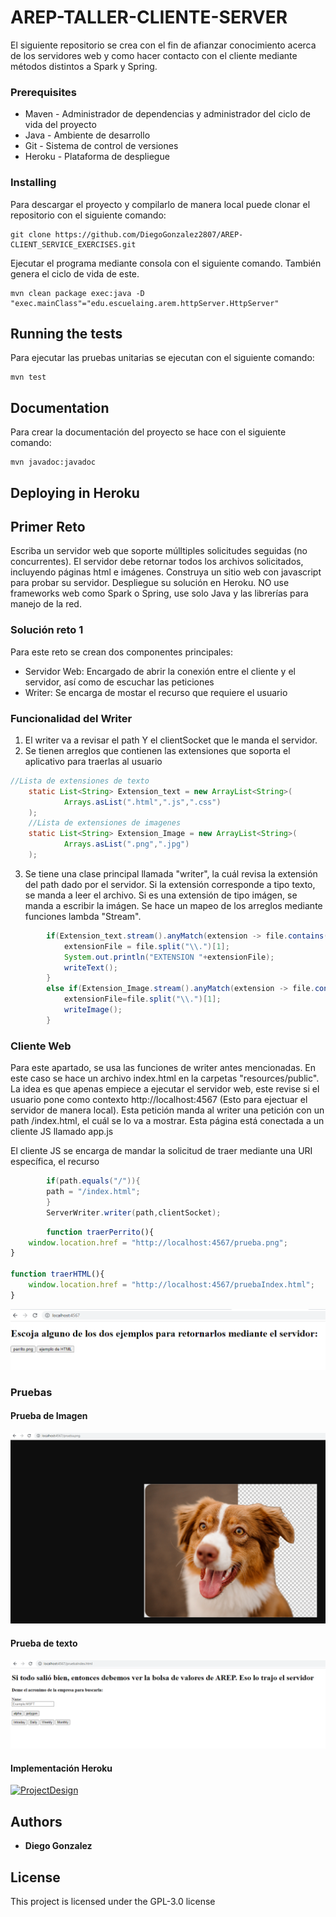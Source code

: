# AREP-TALLER-CLIENTE-SERVER

El siguiente repositorio se crea con el fin de afianzar conocimiento acerca de los servidores web y como hacer contacto con el cliente mediante métodos distintos a Spark y Spring.


### Prerequisites

- Maven - Administrador de dependencias y administrador del ciclo de vida del proyecto
- Java - Ambiente de desarrollo
- Git - Sistema de control de versiones
- Heroku - Plataforma de despliegue

### Installing

Para descargar el proyecto y compilarlo de manera local puede clonar el repositorio con el siguiente comando:

    git clone https://github.com/DiegoGonzalez2807/AREP-CLIENT_SERVICE_EXERCISES.git


Ejecutar el programa mediante consola con el siguiente comando. También genera el ciclo de vida de este.

    mvn clean package exec:java -D "exec.mainClass"="edu.escuelaing.arem.httpServer.HttpServer"


## Running the tests

Para ejecutar las pruebas unitarias se ejecutan con el siguiente comando:

    mvn test

## Documentation

Para crear la documentación del proyecto se hace con el siguiente comando:

    mvn javadoc:javadoc

## Deploying in Heroku

## Primer Reto
Escriba un servidor web que soporte múlltiples solicitudes seguidas (no concurrentes). El servidor debe retornar todos los archivos solicitados, incluyendo páginas html e imágenes. Construya un sitio web con javascript para probar su servidor. Despliegue su solución en Heroku. NO use frameworks web como Spark o Spring, use solo Java y las librerías para manejo de la red.

### Solución reto 1
Para este reto se crean dos componentes principales: 
    
- Servidor Web: Encargado de abrir la conexión entre el cliente y el servidor, así como de escuchar las peticiones
- Writer: Se encarga de mostar el recurso que requiere el usuario

### Funcionalidad del Writer
1. El writer va a revisar el path Y el clientSocket que le manda el servidor.
2. Se tienen arreglos que contienen las extensiones que soporta el aplicativo para traerlas al usuario
```java
//Lista de extensiones de texto
    static List<String> Extension_text = new ArrayList<String>(
            Arrays.asList(".html",".js",".css")
    );
    //Lista de extensiones de imagenes
    static List<String> Extension_Image = new ArrayList<String>(
            Arrays.asList(".png",".jpg")
    );
```
3. Se tiene una clase principal llamada "writer", la cuál revisa la extensión del path dado por el servidor. Si la extensión corresponde a tipo texto, se manda a leer el archivo. Si es una extensión de tipo imágen, se manda a escribir la imágen. Se hace un mapeo de los arreglos mediante funciones lambda "Stream".
```java
        if(Extension_text.stream().anyMatch(extension -> file.contains(extension))){
            extensionFile = file.split("\\.")[1];
            System.out.println("EXTENSION "+extensionFile);
            writeText();
        }
        else if(Extension_Image.stream().anyMatch(extension -> file.contains(extension))){
            extensionFile=file.split("\\.")[1];
            writeImage();
        }
```

### Cliente Web
Para este apartado, se usa las funciones de writer antes mencionadas. En este caso se hace un archivo index.html en la carpetas "resources/public". La idea es que apenas empiece a ejecutar el servidor web, este revise si el usuario pone como contexto http://localhost:4567 (Esto para ejectuar el servidor de manera local). Esta petición manda al writer una petición con un path /index.html, el cuál se lo va a mostrar.
Esta página está conectada a un cliente JS llamado app.js

El cliente JS se encarga de mandar la solicitud de traer mediante una URI específica, el recurso

```java
        if(path.equals("/")){
        path = "/index.html";
        }
        ServerWriter.writer(path,clientSocket);
```

```javascript
        function traerPerrito(){
    window.location.href = "http://localhost:4567/prueba.png";
}

function traerHTML(){
    window.location.href = "http://localhost:4567/pruebaIndex.html";
}
```

![](https://github.com/DiegoGonzalez2807/AREP-CLIENT_SERVICE_EXERCISES/blob/master/resources/images/PruebaInicio.png)


### Pruebas 
#### Prueba de Imagen
![](https://github.com/DiegoGonzalez2807/AREP-CLIENT_SERVICE_EXERCISES/blob/master/resources/images/pruebaImagen.png)

#### Prueba de texto
![](https://github.com/DiegoGonzalez2807/AREP-CLIENT_SERVICE_EXERCISES/blob/master/resources/images/pruebaHTML.png)


#### Implementación Heroku
[![ProjectDesign](https://www.herokucdn.com/deploy/button.png)](https://salty-fjord-82376.herokuapp.com/)

## Authors

* **Diego Gonzalez**


## License

This project is licensed under the GPL-3.0 license
